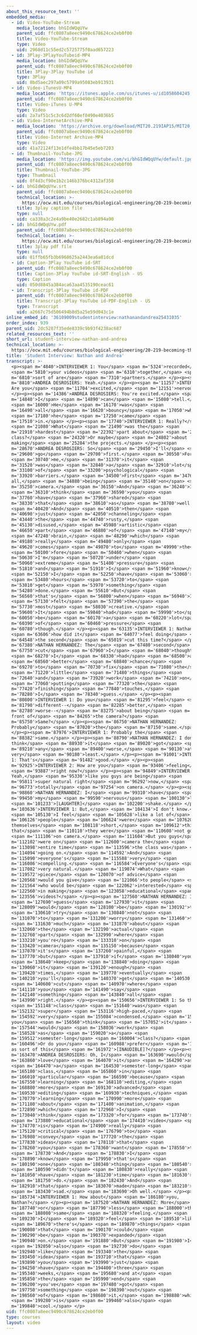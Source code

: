 ```yaml
---
about_this_resource_text: ''
embedded_media:
  - id: Video-YouTube-Stream
    media_location: bhGIdWQqUYw
    parent_uid: ffc0807a8eec9490c678624ce2eb0f00
    title: Video-YouTube-Stream
    type: Video
    uid: 2968d11c55ed2c5725775f0aad657223
  - id: 3Play-3PlayYouTubeid-MP4
    media_location: bhGIdWQqUYw
    parent_uid: ffc0807a8eec9490c678624ce2eb0f00
    title: 3Play-3Play YouTube id
    type: 3Play
    uid: 8bd5aec297a09c5799a95083eb913931
  - id: Video-iTunesU-MP4
    media_location: 'https://itunes.apple.com/us/itunes-u/id1058604245'
    parent_uid: ffc0807a8eec9490c678624ce2eb0f00
    title: Video-iTunes U-MP4
    type: Video
    uid: 2a7af51c5c3c6d2df60ef0490e4036b5
  - id: Video-InternetArchive-MP4
    media_location: 'https://archive.org/download/MIT20.219IAP15/MIT20_219IAP15_D13P4_300k.mp4'
    parent_uid: ffc0807a8eec9490c678624ce2eb0f00
    title: Video-Internet Archive-MP4
    type: Video
    uid: 41a72124f13e1dfe4bb17b45e5eb7203
  - id: Thumbnail-YouTube-JPG
    media_location: 'https://img.youtube.com/vi/bhGIdWQqUYw/default.jpg'
    parent_uid: ffc0807a8eec9490c678624ce2eb0f00
    title: Thumbnail-YouTube-JPG
    type: Thumbnail
    uid: 0f4d3cf90e1b2c146b376bc4312af358
  - id: bhGIdWQqUYw.srt
    parent_uid: ffc0807a8eec9490c678624ce2eb0f00
    technical_location: >-
      https://ocw.mit.edu/courses/biological-engineering/20-219-becoming-the-next-bill-nye-writing-and-hosting-the-educational-show-january-iap-2015/day-13-screening-final-cuts/student-interview-nathan-and-andrea/bhGIdWQqUYw.srt
    title: 3play caption file
    type: null
    uid: ca338a3c2e4a9be40e2682c1ab894a90
  - id: bhGIdWQqUYw.pdf
    parent_uid: ffc0807a8eec9490c678624ce2eb0f00
    technical_location: >-
      https://ocw.mit.edu/courses/biological-engineering/20-219-becoming-the-next-bill-nye-writing-and-hosting-the-educational-show-january-iap-2015/day-13-screening-final-cuts/student-interview-nathan-and-andrea/bhGIdWQqUYw.pdf
    title: 3play pdf file
    type: null
    uid: 81ffb65fb3b6968625a2443ea6a81dcd
  - id: Caption-3Play YouTube id-SRT
    parent_uid: ffc0807a8eec9490c678624ce2eb0f00
    title: Caption-3Play YouTube id-SRT-English - US
    type: Caption
    uid: 850d8845a384aca63aa4535190ceac61
  - id: Transcript-3Play YouTube id-PDF
    parent_uid: ffc0807a8eec9490c678624ce2eb0f00
    title: Transcript-3Play YouTube id-PDF-English - US
    type: Transcript
    uid: a2667c75d506494b8d5a25e59d043c1e
inline_embed_id: '36109009studentinterview:nathanandandrea25431035'
order_index: 939
parent_uid: 2dc5287f35ede8339c9b93f4238ac687
related_resources_text: ''
short_url: student-interview-nathan-and-andrea
technical_location: >-
  https://ocw.mit.edu/courses/biological-engineering/20-219-becoming-the-next-bill-nye-writing-and-hosting-the-educational-show-january-iap-2015/day-13-screening-final-cuts/student-interview-nathan-and-andrea
title: 'Student Interview: Nathan and Andrea'
transcript: >-
  <p><span m='4840'>INTERVIEWER 1: You</span> <span m='5324'>recorded</span>
  <span m='5810'>your videos</span> <span m='6310'>together,</span> <span
  m='6810'>sort of are</span> <span m='7310'>partners.</span> </p><p><span
  m='8810'>ANDREA DESROSIERS: Yeah.</span> </p><p><span m='11257'>INTERVIEWER 1:
  Are you</span> <span m='11704'>excited,</span> <span m='12151'>nervous?</span>
  </p><p><span m='14386'>ANDREA DESROSIERS: You're excited.</span> <span
  m='14840'>I</span> <span m='14890'>can</span> <span m='15080'>tell.</span>
  <span m='16000'>He</span> <span m='16170'>was</span> <span
  m='16490'>all</span> <span m='16620'>bouncy</span> <span m='17050'>when</span>
  <span m='17180'>he</span> <span m='17250'>came</span> <span
  m='17510'>in.</span> </p><p><span m='17740'>INTERVIEWER 1: Really?</span>
  <span m='21080'>What</span> <span m='21490'>was the</span> <span
  m='21910'>hardest</span> <span m='22392'>part about</span> <span m='22874'>the
  class?</span> <span m='24320'>Or maybe</span> <span m='24802'>about
  making</span> <span m='25284'>the projects.</span> </p><p><span
  m='28670'>ANDREA DESROSIERS: So</span> <span m='29450'>I'll</span> <span
  m='29600'>go</span> <span m='29700'>first.</span> <span m='30550'>For</span>
  <span m='30740'>me,</span> <span m='31370'>it</span> <span
  m='31520'>was</span> <span m='32840'>a</span> <span m='32910'>lot</span> <span
  m='33100'>of</span> <span m='33200'>psychological</span> <span
  m='33920'>barriers.</span> <span m='34500'>First</span> <span m='34760'>of
  all,</span> <span m='34880'>being</span> <span m='35140'>on</span> <span
  m='35250'>camera.</span> <span m='36150'>And</span> <span m='36240'>I</span>
  <span m='36310'>think</span> <span m='36590'>you</span> <span
  m='37760'>have</span> <span m='37960'>shared</span> <span
  m='38330'>that</span> <span m='38610'>as</span> <span m='38780'>well.</span>
  <span m='40420'>And</span> <span m='40510'>then</span> <span
  m='40690'>just</span> <span m='42050'>channeling</span> <span
  m='43440'>the</span> <span m='44740'>rusty,</span> <span
  m='45130'>disused,</span> <span m='45980'>artistic</span> <span
  m='46650'>part</span> <span m='46880'>of</span> <span m='47140'>my</span>
  <span m='47240'>brain,</span> <span m='48290'>which</span> <span
  m='49180'>really</span> <span m='49480'>only</span> <span
  m='49620'>comes</span> <span m='49870'>to</span> <span m='49990'>the</span>
  <span m='50100'>fore</span> <span m='50460'>when</span> <span
  m='50630'>I'm</span> <span m='50720'>under</span> <span
  m='50960'>extreme</span> <span m='51400'>pressure</span> <span
  m='51810'>and</span> <span m='51910'>I</span> <span m='51960'>know</span>
  <span m='52150'>I</span> <span m='52250'>have</span> <span m='53060'>24</span>
  <span m='53480'>hours</span> <span m='53720'>to</span> <span
  m='53810'>get</span> <span m='53970'>something</span> <span
  m='54280'>done.</span> <span m='55610'>But</span> <span
  m='56560'>that's</span> <span m='56800'>when</span> <span m='56940'>I</span>
  <span m='57130'>felt</span> <span m='57390'>the</span> <span
  m='57730'>most</span> <span m='58030'>creative.</span> <span
  m='59600'>It</span> <span m='59840'>had</span> <span m='59990'>to</span> <span
  m='60050'>be</span> <span m='60170'>a</span> <span m='60220'>lot</span> <span
  m='60390'>of</span> <span m='60460'>pressure</span> <span
  m='60780'>though.</span> </p><p><span m='63135'>INTERVIEWER 1: Nathan,</span>
  <span m='63606'>how did it</span> <span m='64077'>feel doing</span> <span
  m='64548'>the second</span> <span m='65019'>cut this time?</span> </p><p><span
  m='67380'>NATHAN HERNANDEZ: The</span> <span m='67480'>second</span> <span
  m='67750'>cut</span> <span m='67960'>I</span> <span m='68040'>thought</span>
  <span m='68270'>I</span> <span m='68330'>had</span> <span m='68500'>a</span>
  <span m='68560'>better</span> <span m='68840'>chance</span> <span
  m='69270'>to</span> <span m='70730'>fix</span> <span m='71080'>the</span>
  <span m='71220'>little</span> <span m='71480'>things</span> <span
  m='72640'>and</span> <span m='73920'>work</span> <span m='74210'>on</span>
  <span m='77060'>putting</span> <span m='77320'>the</span> <span
  m='77420'>finishing</span> <span m='77840'>touches,</span> <span
  m='78280'>I</span> <span m='78340'>guess.</span> </p><p><span
  m='80800'>INTERVIEWER 1: Do you</span> <span m='81295'>feel</span> <span
  m='81790'>different--</span> <span m='82285'>better,</span> <span
  m='82780'>worse--</span> <span m='83275'>about being</span> <span m='83770'>in
  front of</span> <span m='84265'>the camera?</span> <span
  m='85750'>Same?</span> </p><p><span m='86750'>NATHAN HERNANDEZ:
  Probably</span> <span m='87020'>the</span> <span m='87150'>same.</span>
  </p><p><span m='87976'>INTERVIEWER 1: Probably the</span> <span
  m='88382'>same.</span> </p><p><span m='88790'>NATHAN HERNANDEZ: I don't
  think</span> <span m='88930'>it</span> <span m='89020'>got</span> <span
  m='89210'>any</span> <span m='89400'>worse,</span> <span m='90130'>at the
  very</span> <span m='90180'>least.</span> </p><p><span m='91001'>INTERVIEWER
  1: That's</span> <span m='91482'>good.</span> </p><p><span
  m='92925'>INTERVIEWER 2: How are you</span> <span m='93406'>feeling</span>
  <span m='93887'>right now?</span> </p><p><span m='94849'>INTERVIEWER 1:
  Yeah,</span> <span m='95330'>like you guys are being</span> <span
  m='95811'>super natural right</span> <span m='96292'>now,</span> <span
  m='96773'>totally</span> <span m='97254'>on camera.</span> </p><p><span
  m='98860'>NATHAN HERNANDEZ: I</span> <span m='99310'>have</span> <span
  m='99450'>my</span> <span m='99590'>nervous</span> <span m='100130'>leg</span>
  <span m='101233'>[LAUGHTER]</span> <span m='102200'>shake.</span> </p><p><span
  m='103636'>INTERVIEWER 1: But,</span> <span m='104134'>I don't know.</span>
  <span m='105130'>I feel</span> <span m='105628'>like a lot of</span> <span
  m='106126'>people</span> <span m='106624'>were</span> <span m='107620'>selling
  themselves</span> <span m='108118'>short,</span> <span m='109612'>thinking
  that</span> <span m='110110'>they were</span> <span m='110608'>not good</span>
  <span m='111106'>on camera.</span> <span m='111604'>But you guys</span> <span
  m='112102'>were on</span> <span m='112600'>camera the</span> <span
  m='113098'>entire time</span> <span m='113596'>the class was</span> <span
  m='114094'>going on.</span> <span m='114592'>And</span> <span
  m='115090'>everyone's</span> <span m='115588'>very</span> <span
  m='116086'>compelling.</span> <span m='116584'>Everyone's</span> <span
  m='117082'>very natural.</span> <span m='119074'>What</span> <span
  m='119572'>piece</span> <span m='120070'>of advice</span> <span
  m='120568'>would you give</span> <span m='121066'>to people</span> <span
  m='121564'>who would be</span> <span m='122062'>interested</span> <span
  m='122560'>in making</span> <span m='123058'>educational</span> <span
  m='123556'>videos?</span> </p><p><span m='127560'>NATHAN HERNANDEZ: I</span>
  <span m='127690'>guess</span> <span m='127930'>it</span> <span
  m='128009'>would</span> <span m='128100'>be</span> <span m='130192'>to</span>
  <span m='130610'>try</span> <span m='130840'>not</span> <span
  m='131070'>to</span> <span m='131200'>worry</span> <span m='131460'>too</span>
  <span m='131630'>much</span> <span m='131870'>about</span> <span
  m='132060'>the</span> <span m='132190'>actual</span> <span
  m='132760'>part</span> <span m='132990'>where</span> <span
  m='133210'>you're</span> <span m='133310'>on</span> <span
  m='133420'>camera</span> <span m='135150'>because</span> <span
  m='137070'>it's</span> <span m='137260'>painful,</span> <span
  m='137770'>but</span> <span m='137910'>if</span> <span m='138040'>you</span>
  <span m='138640'>keep</span> <span m='138840'>doing</span> <span
  m='139060'>it</span> <span m='139120'>enough</span> <span
  m='139420'>times,</span> <span m='139770'>eventually</span> <span
  m='140210'>you'll</span> <span m='140370'>get</span> <span m='140530'>a</span>
  <span m='140600'>cut</span> <span m='140970'>where</span> <span
  m='141110'>you</span> <span m='141490'>say</span> <span
  m='142140'>something</span> <span m='143840'>all</span> <span
  m='143990'>right.</span> </p><p><span m='150656'>INTERVIEWER 1: So this</span>
  <span m='151148'>class</span> <span m='151640'>was</span> <span
  m='152132'>super</span> <span m='153116'>high-paced,</span> <span
  m='154592'>very</span> <span m='155084'>condensed.</span> <span m='156068'>Do
  you</span> <span m='156560'>think</span> <span m='157052'>it</span> <span
  m='157544'>would</span> <span m='158036'>work</span> <span
  m='158528'>as</span> <span m='159020'>a</span> <span
  m='159512'>semester-long</span> <span m='160004'>class?</span> <span
  m='160496'>Or do you</span> <span m='160988'>prefer</span> <span m='161480'>it
  as sort of this</span> <span m='161972'>[INAUDIBLE]?</span> </p><p><span
  m='163470'>ANDREA DESROSIERS: Oh, I</span> <span m='163690'>would</span> <span
  m='163860'>love</span> <span m='164070'>it</span> <span m='164290'>as</span>
  <span m='164470'>a</span> <span m='164530'>semester-long</span> <span
  m='165180'>class,</span> <span m='165860'>in</span> <span
  m='166010'>particular</span> <span m='166590'>because</span> <span
  m='167550'>learning</span> <span m='168110'>editing,</span> <span
  m='168880'>more</span> <span m='169130'>advanced</span> <span
  m='169530'>editing</span> <span m='169930'>techniques,</span> <span
  m='170770'>learning</span> <span m='170990'>more</span> <span
  m='171180'>about</span> <span m='171400'>animation,</span> <span
  m='172890'>which</span> <span m='172960'>I</span> <span
  m='173040'>think</span> <span m='173320'>for</span> <span m='173740'>an</span>
  <span m='173880'>educational</span> <span m='174410'>video</span> <span
  m='174770'>is</span> <span m='174900'>really</span> <span
  m='175120'>critical</span> <span m='176790'>to</span> <span
  m='176980'>convey</span> <span m='177720'>the</span> <span
  m='177830'>ideas</span> <span m='178110'>that</span> <span
  m='178260'>you</span> <span m='178360'>want</span> <span m='178550'>to.</span>
  <span m='178730'>And</span> <span m='178830'>I</span> <span
  m='178890'>know</span> <span m='179950'>that's</span> <span
  m='180190'>one</span> <span m='180340'>thing</span> <span m='180540'>I</span>
  <span m='180590'>didn't</span> <span m='180830'>really</span> <span
  m='181050'>have</span> <span m='181230'>time</span> <span m='181630'>to</span>
  <span m='181750'>do.</span> <span m='182430'>And</span> <span
  m='182910'>that</span> <span m='183070'>made</span> <span m='183210'>me</span>
  <span m='183430'>sad.</span> <span m='183690'>Oh well.</span> </p><p><span
  m='185734'>INTERVIEWER 1: How about</span> <span m='186180'>you,
  Nathan?</span> </p><p><span m='187520'>NATHAN HERNANDEZ: More</span> <span
  m='187740'>or</span> <span m='187790'>less</span> <span m='188000'>the</span>
  <span m='188080'>same</span> <span m='188320'>feeling.</span> <span
  m='189230'>I</span> <span m='189320'>feel</span> <span m='189510'>like</span>
  <span m='189670'>there's</span> <span m='189870'>things</span> <span
  m='190080'>that</span> <span m='190170'>could</span> <span
  m='190290'>be</span> <span m='190370'>expanded</span> <span
  m='190940'>on.</span> <span m='191880'>But</span> <span m='191980'>I</span>
  <span m='192050'>also</span> <span m='192730'>do</span> <span
  m='192940'>like</span> <span m='193340'>the</span> <span
  m='193450'>idea</span> <span m='193710'>that</span> <span
  m='193890'>you</span> <span m='193990'>just</span> <span
  m='194250'>have</span> <span m='194400'>three</span> <span
  m='195340'>weeks,</span> <span m='195680'>and at</span> <span
  m='195850'>the</span> <span m='195990'>end</span> <span
  m='196200'>you've</span> <span m='197480'>got</span> <span
  m='197750'>something</span> <span m='198390'>out</span> <span
  m='198560'>of</span> <span m='198680'>it,</span> <span m='198880'>which</span>
  <span m='199280'>is</span> <span m='199460'>also</span> <span
  m='199840'>cool.</span> </p>
uid: ffc0807a8eec9490c678624ce2eb0f00
type: courses
layout: video
---
```

